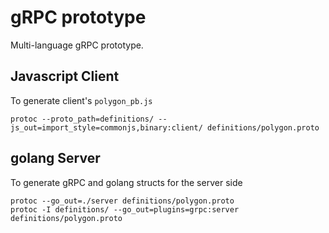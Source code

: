 gRPC prototype
===

Multi-language gRPC prototype.

## Javascript Client

To generate client's `polygon_pb.js`

```shell
protoc --proto_path=definitions/ --js_out=import_style=commonjs,binary:client/ definitions/polygon.proto
```

## golang Server

To generate gRPC and golang structs for the server side

```shell
protoc --go_out=./server definitions/polygon.proto
protoc -I definitions/ --go_out=plugins=grpc:server definitions/polygon.proto
```
